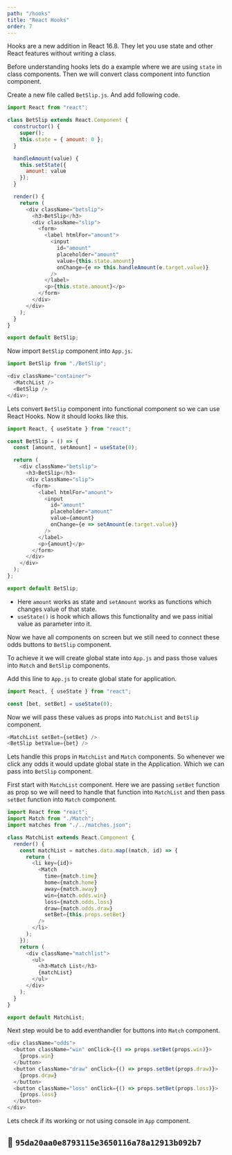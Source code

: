 ```yaml
---
path: "/hooks"
title: "React Hooks"
order: 7
---
```


Hooks are a new addition in React 16.8. They let you use state and other React features without writing a class.

Before understanding hooks lets do a example where we are using `state` in class components. Then we will convert class component into function component.

Create a new file called `BetSlip.js`. And add following code.

```js
import React from "react";

class BetSlip extends React.Component {
  constructor() {
    super();
    this.state = { amount: 0 };
  }

  handleAmount(value) {
    this.setState({
      amount: value
    });
  }

  render() {
    return (
      <div className="betslip">
        <h3>BetSlip</h3>
        <div className="slip">
          <form>
            <label htmlFor="amount">
              <input
                id="amount"
                placeholder="amount"
                value={this.state.amount}
                onChange={e => this.handleAmount(e.target.value)}
              />
            </label>
            <p>{this.state.amount}</p>
          </form>
        </div>
      </div>
    );
  }
}

export default BetSlip;
```

Now import `BetSlip` component into `App.js`.

```js
import BetSlip from "./BetSlip";

<div className="container">
  <MatchList />
  <BetSlip />
</div>;
```

Lets convert `BetSlip` component into functional component so we can use React Hooks. Now it should looks like this.

```js
import React, { useState } from "react";

const BetSlip = () => {
  const [amount, setAmount] = useState(0);

  return (
    <div className="betslip">
      <h3>BetSlip</h3>
      <div className="slip">
        <form>
          <label htmlFor="amount">
            <input
              id="amount"
              placeholder="amount"
              value={amount}
              onChange={e => setAmount(e.target.value)}
            />
          </label>
          <p>{amount}</p>
        </form>
      </div>
    </div>
  );
};

export default BetSlip;
```

- Here `amount` works as state and `setAmount` works as functions which changes value of that state.
- `useState()` is hook which allows this functionality and we pass initial value as parameter into it.

Now we have all components on screen but we still need to connect these odds buttons to `BetSlip` component.

To achieve it we will create global state into `App.js` and pass those values into `Match` and `BetSlip` components.

Add this line to `App.js` to create global state for application.

```js
import React, { useState } from "react";

const [bet, setBet] = useState(0);
```

Now we will pass these values as props into `MatchList` and `BetSlip` component.

```js
<MatchList setBet={setBet} />
<BetSlip betValue={bet} />
```

Lets handle this props in `MatchList` and `Match` components. So whenever we click any odds it would update global state in the Application. Which we can pass into `BetSlip` component.

First start with `MatchList` component. Here we are passing `setBet` function as prop so we will need to handle that function into `MatchList` and then pass `setBet` function into `Match` component.

```js
import React from "react";
import Match from "./Match";
import matches from "./../matches.json";

class MatchList extends React.Component {
  render() {
    const matchList = matches.data.map((match, id) => {
      return (
        <li key={id}>
          <Match
            time={match.time}
            home={match.home}
            away={match.away}
            win={match.odds.win}
            loss={match.odds.loss}
            draw={match.odds.draw}
            setBet={this.props.setBet}
          />
        </li>
      );
    });
    return (
      <div className="matchlist">
        <ul>
          <h3>Match List</h3>
          {matchList}
        </ul>
      </div>
    );
  }
}

export default MatchList;
```

Next step would be to add eventhandler for buttons into `Match` component.

```js
<div className="odds">
  <button className="win" onClick={() => props.setBet(props.win)}>
    {props.win}
  </button>
  <button className="draw" onClick={() => props.setBet(props.draw)}>
    {props.draw}
  </button>
  <button className="loss" onClick={() => props.setBet(props.loss)}>
    {props.loss}
  </button>
</div>
```

Lets check if its working or not using console in `App` component.

## 🌳 `95da20aa0e8793115e3650116a78a12913b092b7`
